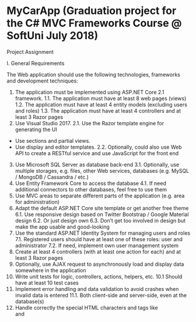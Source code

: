 # MyCarApp (Graduation project for the C# MVC Frameworks Course @ SoftUni July 2018)

Project Assignment 

I.	General Requirements

The Web application should use the following technologies, frameworks and development techniques:
1.	The application must be implemented using ASP.NET Core 2.1 framework.
1.1.	 The application must have at least 8 web pages (views)
1.2.	The application must have at least 4 entity models (excluding users and roles)
1.3.	The application must have at least 4 controllers and at least 3 Razor pages
2.	Use Visual Studio 2017.
2.1.	Use the Razor template engine for generating the UI
-	Use sections and partial views.
-	Use display and editor templates.
2.2.	Optionally, could also use Web API to create a RESTful service and use JavaScript for
the front end 
3.	Use Microsoft SQL Server as database back-end
3.1.	Optionally, use multiple storages, e.g. files, other Web services, databases (e.g. MySQL / MongoDB / Cassandra / etc.)
4.	Use Entity Framework Core to access the database
4.1.	If need additional connectors to other databases, feel free to use them
5.	Use MVC areas to separate different parts of the application (e.g. area for administration)
6.	Adapt the default ASP.NET Core site template or get another free theme
6.1.	Use responsive design based on Twitter Bootstrap / Google Material design
6.2.	Or just design own
6.3.	Don’t get too involved in design but make the app usable and good-looking
7.	Use the standard ASP.NET Identity System for managing users and roles
7.1.	Registered users should have at least one of these roles: user and administrator
7.2.	If need, implement own user management system
8.	Create at least 4 controllers (with at least one action for each) and at least 3 Razor pages
9.	Optionally, use AJAX request to asynchronously load and display data somewhere in the application
10.	Write unit tests for logic, controllers, actions, helpers, etc.
10.1	Should have at least 10 test cases
11.	Implement error handling and data validation to avoid crashes when invalid data is entered
11.1.	Both client-side and server-side, even at the database(s)
12.	Handle correctly the special HTML characters and tags like <br /> and <script> (escape special characters)
13.	Use Dependency Injection
13.1.	The built-in one in ASP.NET Core is perfectly fine
14.	Optionally, use AutoМapping
15.	Prevent from security vulnerabilities like SQL Injection, XSS, CSRF, parameter tampering, etc.
14.	Additional Requirements
1.	Follow the best practices for Object Oriented design and high-quality code for the Web application:
o	Use the OOP principles properly: data encapsulation, inheritance, abstraction and polymorphism
-	Use exception handling properly
-	Follow the principles of strong cohesion and loose coupling
-	Correctly format and structure code, name identifiers and make the code readable
2.	Make the user interface (UI) good-looking and easy to use
3.	Support all major modern Web browsers
-	Optionally, make the site as responsive as possible – think about tablets and smartphones
4.	Use caching where appropriate
5.	Use a source control system by choice, e.g. GitHub, BitBucket
-	Submit a link to public source code repository
15.	Public Project Defense
Each student will have to deliver a public defense of its work in front of a trainer. 
Students will have only 10 minutes for the following:
-	Demonstrate how the application works (very shortly)
-	Show the source code and explain how it works
-	Answer questions related to the project (and best practices in general)
16.	Bonuses
1.	Anything that is not described in the assignment is a bonus if it has some practical use
2.	Examples
-	Use SignalR communication somewhere in the application.
-	Host the application in a cloud environment, e.g. in AppHarbor or Azure
-	Use a file storage cloud API, e.g. Dropbox, Google Drive or other for storing the files
-	Use of features of HTML 5 like Geolocation, Local Storage, SVG, Canvas, etc.
